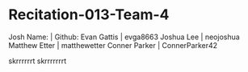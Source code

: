 # Recitation-013-Team-4
Josh
Name:         |    Github:
Evan Gattis   |    evga8663
Joshua Lee    |    neojoshua
Matthew Etter |    matthewetter
Conner Parker |    ConnerParker42

skrrrrrrt skrrrrrrrt
